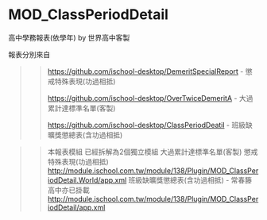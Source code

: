 ﻿# MOD_ClassPeriodDetail
高中學務報表(依學年) by 世界高中客製

報表分別來自

>>https://github.com/ischool-desktop/DemeritSpecialReport - 懲戒特殊表現(功過相抵)
>>
>>https://github.com/ischool-desktop/OverTwiceDemeritA - 大過累計達標準名單(客製)
>>
>>https://github.com/ischool-desktop/ClassPeriodDeatil - 班級缺曠獎懲總表(含功過相抵)

>>本報表模組
>>已經拆解為2個獨立模組
>>大過累計達標準名單(客製)
>>懲戒特殊表現(功過相抵)
>>http://module.ischool.com.tw/module/138/Plugin/MOD_ClassPeriodDetail.World/app.xml
>>班級缺曠獎懲總表(含功過相抵) - 常春籐高中亦已掛載
>>http://module.ischool.com.tw/module/138/Plugin/MOD_ClassPeriodDetail/app.xml
